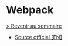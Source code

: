 # Webpack

[> Revenir au sommaire](./../../README.md)

- [Source officiel [EN]](https://webpack.js.org/)
